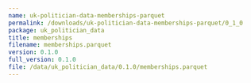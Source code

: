 ```yaml
---
name: uk-politician-data-memberships-parquet
permalink: /downloads/uk-politician-data-memberships-parquet/0_1_0
package: uk_politician_data
title: memberships
filename: memberships.parquet
version: 0.1.0
full_version: 0.1.0
file: /data/uk_politician_data/0.1.0/memberships.parquet
---
```

